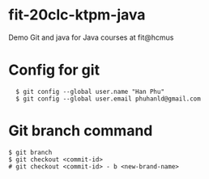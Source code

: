 # fit-20clc-ktpm-java

Demo Git and java for Java courses at fit@hcmus

# Config for git

```
  $ git config --global user.name "Han Phu"
  $ git config --global user.email phuhanld@gmail.com
```

# Git branch command

```shell
$ git branch
$ git checkout <commit-id>
# git checkout <commit-id> - b <new-brand-name>
```
